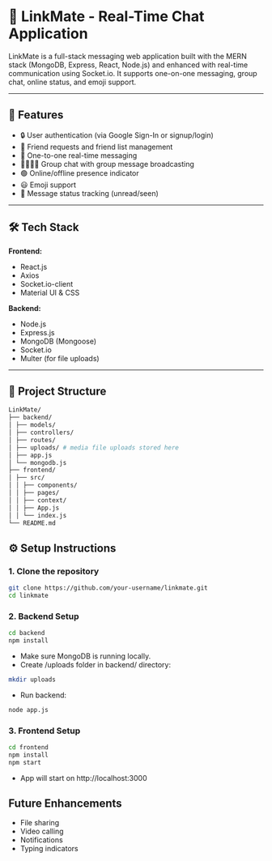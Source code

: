 # 💬 LinkMate - Real-Time Chat Application

LinkMate is a full-stack messaging web application built with the MERN stack (MongoDB, Express, React, Node.js) and enhanced with real-time communication using Socket.io. It supports one-on-one messaging, group chat, online status, and emoji support.

---

## 🚀 Features

- 🔒 User authentication (via Google Sign-In or signup/login)
- 👥 Friend requests and friend list management
- 💬 One-to-one real-time messaging
- 👨‍👩‍👧‍👦 Group chat with group message broadcasting
- 🟢 Online/offline presence indicator
- 😃 Emoji support
- 🔔 Message status tracking (unread/seen)

---

## 🛠️ Tech Stack

**Frontend:**
- React.js
- Axios
- Socket.io-client
- Material UI & CSS

**Backend:**
- Node.js
- Express.js
- MongoDB (Mongoose)
- Socket.io
- Multer (for file uploads)

---

## 📁 Project Structure
```bash
LinkMate/
├── backend/
│ ├── models/
│ ├── controllers/
│ ├── routes/
│ ├── uploads/ # media file uploads stored here
│ ├── app.js
│ └── mongodb.js
├── frontend/
│ ├── src/
│ │ ├── components/
│ │ ├── pages/
│ │ ├── context/
│ │ ├── App.js
│ │ └── index.js
└── README.md
```

## ⚙️ Setup Instructions

### 1. Clone the repository

```bash
git clone https://github.com/your-username/linkmate.git
cd linkmate
```
### 2. Backend Setup
```bash
cd backend
npm install
```

- Make sure MongoDB is running locally.
- Create /uploads folder in backend/ directory:

```bash
mkdir uploads
```

- Run backend:
```bash
node app.js
```

### 3. Frontend Setup
```bash
cd frontend 
npm install
npm start
```
- App will start on http://localhost:3000

## Future Enhancements
- File sharing
- Video calling
- Notifications
- Typing indicators
